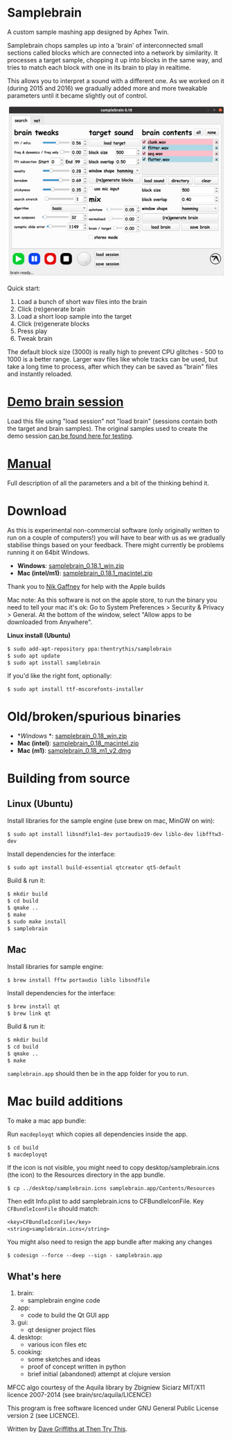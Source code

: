 # Samplebrain

A custom sample mashing app designed by Aphex Twin.

Samplebrain chops samples up into a 'brain' of interconnected small
sections called blocks which are connected into a network by
similarity. It processes a target sample, chopping it up into blocks
in the same way, and tries to match each block with one in its brain
to play in realtime.

This allows you to interpret a sound with a different one. As we
worked on it (during 2015 and 2016) we gradually added more and more
tweakable parameters until it became slightly out of control.

![](docs/pics/screenshot.png)

Quick start:

1. Load a bunch of short wav files into the brain
2. Click (re)generate brain
3. Load a short loop sample into the target
4. Click (re)generate blocks
5. Press play
6. Tweak brain

The default block size (3000) is really high to prevent CPU glitches -
500 to 1000 is a better range. Larger wav files like whole tracks can
be used, but take a long time to process, after which they can be
saved as "brain" files and instantly reloaded.

# [Demo brain session](https://static.thentrythis.org/samplebrain/demo.samplebrain)

Load this file using "load session" not "load brain" (sessions contain
both the target and brain samples). The original samples used to
create the demo session [can be found here for
testing](https://static.thentrythis.org/samplebrain/samples/).

# [Manual](docs/manual.md)

Full description of all the parameters and a bit of the thinking
behind it.

# Download

As this is experimental non-commercial software (only originally
written to run on a couple of computers!) you will have to bear with
us as we gradually stabilise things based on your feedback. There
might currently be problems running it on 64bit Windows.
    
* **Windows**: [samplebrain_0.18.1_win.zip](https://static.thentrythis.org/samplebrain/samplebrain_0.18.1_win.zip)
* **Mac (intel/m1)**: [samplebrain_0.18.1_macintel.zip](https://static.thentrythis.org/samplebrain/samplebrain_0.18.1_macintel.app.zip)

Thank you to [Nik Gaffney](http://fo.am) for help with the Apple builds

Mac note: As this software is not on the apple store, to run the
binary you need to tell your mac it's ok: Go to System Preferences >
Security & Privacy > General. At the bottom of the window, select
"Allow apps to be downloaded from Anywhere".

**Linux install (Ubuntu)**

    $ sudo add-apt-repository ppa:thentrythis/samplebrain
    $ sudo apt update
    $ sudo apt install samplebrain

If you'd like the right font, optionally:

    $ sudo apt install ttf-mscorefonts-installer

# Old/broken/spurious binaries
    
* **Windows* *: [samplebrain_0.18_win.zip](https://static.thentrythis.org/samplebrain/samplebrain_0.18_win.zip)
* **Mac (intel)**: [samplebrain_0.18_macintel.zip](https://static.thentrythis.org/samplebrain/samplebrain_0.18_macintel.zip)
* **Mac (m1)**: [samplebrain_0.18_m1_v2.dmg](https://static.thentrythis.org/samplebrain/samplebrain_0.18_m1_v2.dmg) 
                
# Building from source
## Linux (Ubuntu)
Install libraries for the sample engine (use brew on mac, MinGW on win):

    $ sudo apt install libsndfile1-dev portaudio19-dev liblo-dev libfftw3-dev

Install dependencies for the interface:

    $ sudo apt install build-essential qtcreator qt5-default

Build & run it:

    $ mkdir build
    $ cd build
    $ qmake ..
    $ make
    $ sudo make install
    $ samplebrain

## Mac
Install libraries for sample engine:

    $ brew install fftw portaudio liblo libsndfile

Install dependencies for the interface:

    $ brew install qt
    $ brew link qt

Build & run it:

    $ mkdir build
    $ cd build
    $ qmake ..
    $ make

`samplebrain.app` should then be in the app folder for you to run.

# Mac build additions

To make a mac app bundle:

Run `macdeployqt` which copies all dependencies inside the app.

    $ cd build
    $ macdeployqt

If the icon is not visible, you might need to copy desktop/samplebrain.icns (the icon) to the Resources directory in the app bundle.

    $ cp ../desktop/samplebrain.icns samplebrain.app/Contents/Resources

Then edit Info.plist to add samplebrain.icns to CFBundleIconFile. Key `CFBundleIconFile` should match:

	<key>CFBundleIconFile</key>
	<string>samplebrain.icns</string>

You might also need to resign the app bundle after making any changes

    $ codesign --force --deep --sign - samplebrain.app

## What's here

1. brain:
    * samplebrain engine code
2. app:
    * code to build the Qt GUI app
3. gui:
    * qt designer project files
4. desktop:
    * various icon files etc
4. cooking:
    * some sketches and ideas
    * proof of concept written in python
    * brief initial (abandoned) attempt at clojure version

MFCC algo courtesy of the Aquila library by Zbigniew Siciarz MIT/X11
licence 2007-2014 (see brain/src/aquila/LICENCE)

This program is free software licenced under GNU General Public
License version 2 (see LICENCE).

Written by [Dave Griffiths at Then Try This](http://thentrythis.org).

